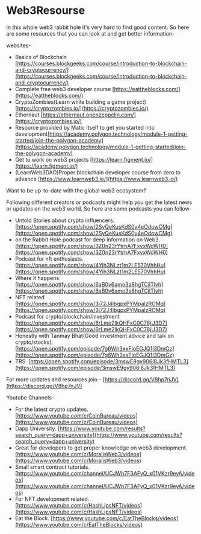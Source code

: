 # Web3Resourse

In this whole web3 rabbit hole it's very hard to find good content. So here are some resources that you can look at and get better information-

websites-

- Basics of Blockchain [https://courses.blockgeeks.com/course/introduction-to-blockchain-and-cryptocurrency/](https://courses.blockgeeks.com/course/introduction-to-blockchain-and-cryptocurrency/)
- Complete free web3 developer course [https://eattheblocks.com/](https://eattheblocks.com/)
- CryptoZombies(Learn while building a game project) [https://cryptozombies.io/](https://cryptozombies.io/)
- Ethernaut [https://ethernaut.openzeppelin.com/](https://cryptozombies.io/)
- Resource provided by Matic itself to get you started into development[https://academy.polygon.technology/module-1-getting-started/join-the-polygon-academy](https://academy.polygon.technology/module-1-getting-started/join-the-polygon-academy)
- Get to work on web3 projects [https://learn.figment.io/](https://learn.figment.io/)
- (LearnWeb3DAO)Proper blockchain developer course from zero to advance [https://www.learnweb3.io/](https://www.learnweb3.io/)

Want to be up-to-date with the global web3 ecosystem?

Following different creators or podcasts might help you get the latest news or updates on the web3 world. So here are some podcasts you can follow-

- Untold Stories about crypto influencers. [https://open.spotify.com/show/2SyQeKusKdS0y4eOdowCMg](https://open.spotify.com/show/2SyQeKusKdS0y4eOdowCMg)
- on the Rabbit Hole podcast for deep information on Web3.[https://open.spotify.com/show/3Z0n23rYtrhA7FxvxWoWH0](https://open.spotify.com/show/3Z0n23rYtrhA7FxvxWoWH0)
- Podcast for nft enthusiasts. [https://open.spotify.com/show/4Yih3NLzt1m2LE570VhhHu](https://open.spotify.com/show/4Yih3NLzt1m2LE570VhhHu)
- Where it happens [https://open.spotify.com/show/6aB0v6amo3a8hgTCjlTlvh](https://open.spotify.com/show/6aB0v6amo3a8hgTCjlTlvh)
- NFT related [https://open.spotify.com/show/3i72J4lbgpxPYMpalzROMq](https://open.spotify.com/show/3i72J4lbgpxPYMpalzROMq)
- Podcast for crypto/blockchain/investment [https://open.spotify.com/show/6rLme2IkQHFxC0C78jU3D7](https://open.spotify.com/show/6rLme2IkQHFxC0C78jU3D7)
- Honestly with Tanmay Bhat(Good investment advice and talk on crypto/stocks). [https://open.spotify.com/episode/7g6Wh3xxFIoEGJQ1I3DmGz](https://open.spotify.com/episode/7g6Wh3xxFIoEGJQ1I3DmGz)
- TRS. [https://open.spotify.com/episode/3mswE9gv906l8Jk3fHMTL3](https://open.spotify.com/episode/3mswE9gv906l8Jk3fHMTL3)

For more updates and resources join - [https://discord.gg/V8hp7nJV](https://discord.gg/V8hp7nJV)

Youtube Channels-

- For the latest crypto updates. [https://www.youtube.com/c/CoinBureau/videos](https://www.youtube.com/c/CoinBureau/videos)
- Dapp University. [https://www.youtube.com/results?search_query=dapp+university](https://www.youtube.com/results?search_query=dapp+university)
- Great for developers to get proper knowledge on web3 development. [https://www.youtube.com/c/MoralisWeb3/videos](https://www.youtube.com/c/MoralisWeb3/videos)
- Small smart contract tutorials. [https://www.youtube.com/channel/UCJWh7F3AFyQ_x01VKzr9eyA/videos](https://www.youtube.com/channel/UCJWh7F3AFyQ_x01VKzr9eyA/videos)
- For NFT development related. [https://www.youtube.com/c/HashLipsNFT/videos](https://www.youtube.com/c/HashLipsNFT/videos)
- Eat the Block. [https://www.youtube.com/c/EatTheBlocks/videos](https://www.youtube.com/c/EatTheBlocks/videos)
